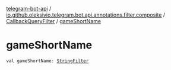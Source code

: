 [telegram-bot-api](../../index.md) / [io.github.oleksivio.telegram.bot.api.annotations.filter.composite](../index.md) / [CallbackQueryFilter](index.md) / [gameShortName](./game-short-name.md)

# gameShortName

`val gameShortName: `[`StringFilter`](../../io.github.oleksivio.telegram.bot.api.annotations.filter.primitive/-string-filter/index.md)